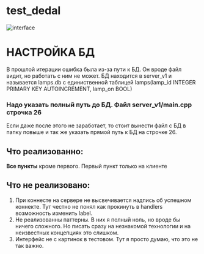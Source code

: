 # test_dedal
![interface](https://sun9-41.userapi.com/impg/Qx5XEPlNJ0JRQjLr9A3HngUhOIEox2vJgDnQlg/v1GjczqcX9g.jpg?size=1920x1080&quality=96&sign=720c7e89e2ad8a9ed8fa9d281755799e&type=album)


# НАСТРОЙКА БД
В прошлой итерации ошибка была из-за пути к БД. Он вроде файл видит, но работать с ним не может.
БД находится в server_v1 и называется lamps.db с единиственной таблицей
lamps(lamp_id INTEGER PRIMARY KEY AUTOINCREMENT, lamp_on BOOL)
### Надо указать полный путь до БД. Файл server_v1/main.cpp строчка 26 
Если даже после этого не заработает, то стоит вынести файл с БД в папку повыше и так же указать прямой путь к БД на строчке 26.



## Что реализованно:
**Все пункты** кроме первого. Первый пункт только на клиенте

## Что не реализовано:
1. При коннесте на сервере не высвечивается надпись об успешном коннекте. Тут честно не понял как прокинуть в handlers возможность изменить label.
2. Не реализованны паттерны. В них я полный ноль, но вроде бы ничего сложного. Но писать сразу на незнакомой технологии и на неизвестных концепциях это слишком.
3. Интерфейс не с картинок в тестовом. Тут я просто думаю, что это не так важно. 
